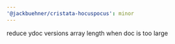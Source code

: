 ```yaml
---
'@jackbuehner/cristata-hocuspocus': minor
---
```


reduce ydoc versions array length when doc is too large
